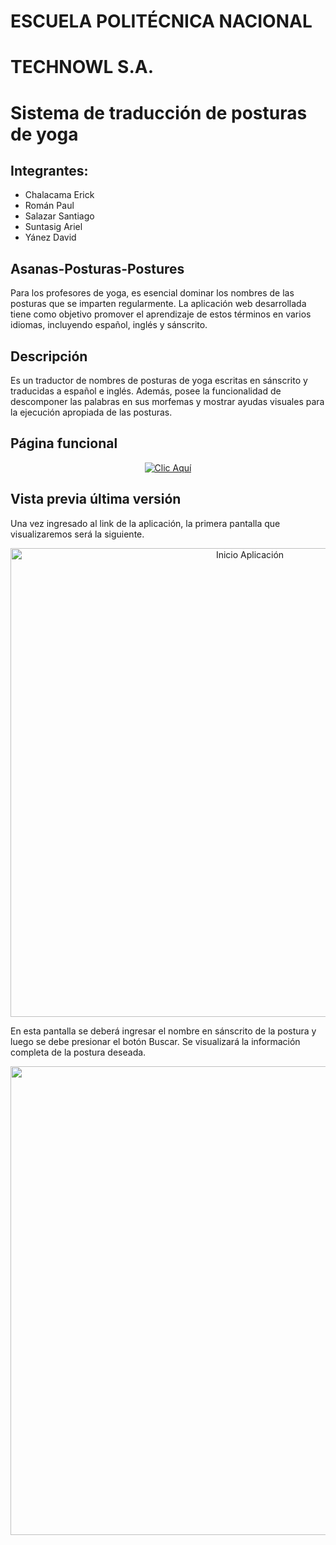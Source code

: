 
# ESCUELA POLITÉCNICA NACIONAL
# TECHNOWL S.A.
# Sistema de traducción de posturas de yoga 

## Integrantes: 
- Chalacama Erick
- Román Paul
- Salazar Santiago
- Suntasig Ariel
- Yánez David
  
## Asanas-Posturas-Postures

Para los profesores de yoga, es esencial dominar los nombres de las posturas que se imparten regularmente. La aplicación web desarrollada tiene como objetivo promover el aprendizaje de estos términos en varios idiomas, incluyendo español, inglés y sánscrito. 

## Descripción 

Es un traductor de nombres de posturas de yoga escritas en sánscrito y traducidas a español e inglés. Además, posee la funcionalidad de descomponer las palabras en sus morfemas y mostrar ayudas visuales para la ejecución apropiada de las posturas.

## Página funcional

<p align="center">
  <a href ="https://technowl-yoga-project.vercel.app" target = "_blank"><img src="https://img.shields.io/badge/Clic%20Aqu%C3%AD-blue?style=flat" alt="Clic Aquí" /></a>
</p>


## Vista previa última versión 

Una vez ingresado al link de la aplicación, la primera pantalla que visualizaremos será la siguiente. 
</hr>

<p align="center">
  <img src="docs/Versión 3.0/assets/Inicio.png" alt ="Inicio Aplicación" width ="750px">
</p>


En esta pantalla se deberá ingresar el nombre en sánscrito de la postura y luego se debe presionar el botón Buscar. Se visualizará la información completa de la postura deseada.

</hr>

<p align="center">
  <img src="docs/Versión 3.0/assets/Postura.png" width ="750px">
</p>





